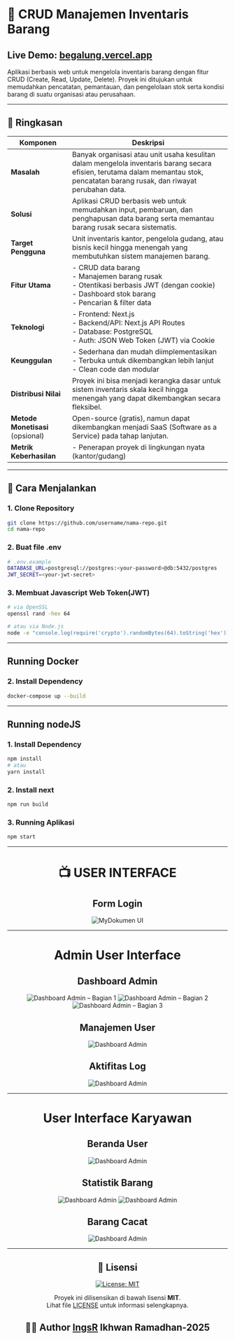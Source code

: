 # 🧾 CRUD Manajemen Inventaris Barang
## **Live Demo:** [begalung.vercel.app](https://begalung.vercel.app)

Aplikasi berbasis web untuk mengelola inventaris barang dengan fitur CRUD (Create, Read, Update, Delete). Proyek ini ditujukan untuk memudahkan pencatatan, pemantauan, dan pengelolaan stok serta kondisi barang di suatu organisasi atau perusahaan.

---

## 🧠 Ringkasan

| Komponen                         | Deskripsi                                                                                                                                                                        |
| -------------------------------- | -------------------------------------------------------------------------------------------------------------------------------------------------------------------------------- |
| **Masalah**                      | Banyak organisasi atau unit usaha kesulitan dalam mengelola inventaris barang secara efisien, terutama dalam memantau stok, pencatatan barang rusak, dan riwayat perubahan data. |
| **Solusi**                       | Aplikasi CRUD berbasis web untuk memudahkan input, pembaruan, dan penghapusan data barang serta memantau barang rusak secara sistematis.                                         |
| **Target Pengguna**              | Unit inventaris kantor, pengelola gudang, atau bisnis kecil hingga menengah yang membutuhkan sistem manajemen barang.                                                            |
| **Fitur Utama**                  | - CRUD data barang <br> - Manajemen barang rusak <br> - Otentikasi berbasis JWT (dengan cookie) <br> - Dashboard stok barang <br> - Pencarian & filter data                      |
| **Teknologi**                    | - Frontend: Next.js <br> - Backend/API: Next.js API Routes <br> - Database: PostgreSQL <br> - Auth: JSON Web Token (JWT) via Cookie                                              |
| **Keunggulan**                   | - Sederhana dan mudah diimplementasikan <br> - Terbuka untuk dikembangkan lebih lanjut <br> - Clean code dan modular                                                             |
| **Distribusi Nilai**             | Proyek ini bisa menjadi kerangka dasar untuk sistem inventaris skala kecil hingga menengah yang dapat dikembangkan secara fleksibel.                                             |
| **Metode Monetisasi** (opsional) | Open-source (gratis), namun dapat dikembangkan menjadi SaaS (Software as a Service) pada tahap lanjutan.                                                                         |
| **Metrik Keberhasilan**          | - Penerapan proyek di lingkungan nyata (kantor/gudang)                                                                                                                           |

---

## 🚀 Cara Menjalankan

### 1. Clone Repository

```bash
git clone https://github.com/username/nama-repo.git
cd nama-repo
```

### 2. Buat file .env

```bash
# .env.example
DATABASE_URL=postgresql://postgres:<your-password>@db:5432/postgres
JWT_SECRET=<your-jwt-secret>
```

### 3. Membuat Javascript Web Token(JWT)

```bash
# via OpenSSL
openssl rand -hex 64

# atau via Node.js
node -e "console.log(require('crypto').randomBytes(64).toString('hex'))"
```

---

## Running Docker

### 2. Install Dependency

```bash
docker-compose up --build
```

---

## Running nodeJS

### 1. Install Dependency

```bash
npm install
# atau
yarn install
```

### 2. Install next

```bash
npm run build
```

### 3. Running Aplikasi

```bash
npm start
```

---

<div align="center">
  <h1> 📺 USER INTERFACE</h1>
<h2 align="center"><strong>Form Login</strong></h2>

![MyDokumen UI](./Ui_Preview/FormLogin.png)

---

<h1 align="center"><strong>Admin User Interface</strong></h1>
<h2 align="center"><strong>Dashboard Admin</strong></h2>

![Dashboard Admin – Bagian 1](./Ui_Preview/dasboard_admin1.png)
![Dashboard Admin – Bagian 2](./Ui_Preview/dasboard-admin2.png)
![Dashboard Admin – Bagian 3](./Ui_Preview/dasboard-admin3.png)

<h2 align="center"><strong>Manajemen User</strong></h2>

![Dashboard Admin](./Ui_Preview/manajmen-user.png)

<h2 align="center"><strong>Aktifitas Log</strong></h2>

![Dashboard Admin](./Ui_Preview/log-aktifitas.png)

---

<h1 align="center"><strong>User Interface Karyawan</strong></h1>
<h2 align="center"><strong>Beranda User</strong></h2>

![Dashboard Admin](./Ui_Preview/Beranda-user.png)

<h2 align="center"><strong>Statistik Barang</strong></h2>

![Dashboard Admin](./Ui_Preview/statistik-user.png)
![Dashboard Admin](./Ui_Preview/statistik-user2.png)

<h2 align="center"><strong>Barang Cacat</strong></h2>

![Dashboard Admin](./Ui_Preview/brg-cacat.png)

---

## 📝 Lisensi

<div align="center">
  <a href="./LICENSE">
    <img src="https://img.shields.io/badge/License-MIT-blue.svg" alt="License: MIT" />
  </a>
  
  Proyek ini dilisensikan di bawah lisensi **MIT**.  
  Lihat file [LICENSE](./LICENSE) untuk informasi selengkapnya.
</div>

## 👨‍💻 Author [IngsR](https://github.com/IngsR) Ikhwan Ramadhan-2025

## </div>

